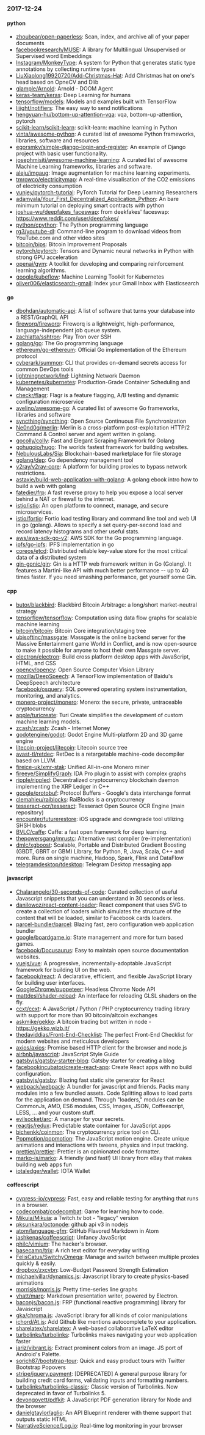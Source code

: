 ### 2017-12-24

#### python
* [zhoubear/open-paperless](https://github.com/zhoubear/open-paperless): Scan, index, and archive all of your paper documents
* [facebookresearch/MUSE](https://github.com/facebookresearch/MUSE): A library for Multilingual Unsupervised or Supervised word Embeddings
* [Instagram/MonkeyType](https://github.com/Instagram/MonkeyType): A system for Python that generates static type annotations by collecting runtime types
* [LiuXiaolong19920720/Add-Christmas-Hat](https://github.com/LiuXiaolong19920720/Add-Christmas-Hat): Add Christmas hat on one's head based on OpneCV and Dlib
* [glample/Arnold](https://github.com/glample/Arnold): Arnold - DOOM Agent
* [keras-team/keras](https://github.com/keras-team/keras): Deep Learning for humans
* [tensorflow/models](https://github.com/tensorflow/models): Models and examples built with TensorFlow
* [liiight/notifiers](https://github.com/liiight/notifiers): The easy way to send notifications
* [hengyuan-hu/bottom-up-attention-vqa](https://github.com/hengyuan-hu/bottom-up-attention-vqa): vqa, bottom-up-attention, pytorch
* [scikit-learn/scikit-learn](https://github.com/scikit-learn/scikit-learn): scikit-learn: machine learning in Python
* [vinta/awesome-python](https://github.com/vinta/awesome-python): A curated list of awesome Python frameworks, libraries, software and resources
* [egorsmkv/simple-django-login-and-register](https://github.com/egorsmkv/simple-django-login-and-register): An example of Django project with basic user functionality.
* [josephmisiti/awesome-machine-learning](https://github.com/josephmisiti/awesome-machine-learning): A curated list of awesome Machine Learning frameworks, libraries and software.
* [aleju/imgaug](https://github.com/aleju/imgaug): Image augmentation for machine learning experiments.
* [tmrowco/electricitymap](https://github.com/tmrowco/electricitymap): A real-time visualisation of the CO2 emissions of electricity consumption
* [yunjey/pytorch-tutorial](https://github.com/yunjey/pytorch-tutorial): PyTorch Tutorial for Deep Learning Researchers
* [adamyala/Your_First_Decentralized_Application_Python](https://github.com/adamyala/Your_First_Decentralized_Application_Python): An bare minimum tutorial on deploying smart contracts with python
* [joshua-wu/deepfakes_faceswap](https://github.com/joshua-wu/deepfakes_faceswap): from deekfakes' faceswap: https://www.reddit.com/user/deepfakes/
* [python/cpython](https://github.com/python/cpython): The Python programming language
* [rg3/youtube-dl](https://github.com/rg3/youtube-dl): Command-line program to download videos from YouTube.com and other video sites
* [bitcoin/bips](https://github.com/bitcoin/bips): Bitcoin Improvement Proposals
* [pytorch/pytorch](https://github.com/pytorch/pytorch): Tensors and Dynamic neural networks in Python with strong GPU acceleration
* [openai/gym](https://github.com/openai/gym): A toolkit for developing and comparing reinforcement learning algorithms.
* [google/kubeflow](https://github.com/google/kubeflow): Machine Learning Toolkit for Kubernetes
* [oliver006/elasticsearch-gmail](https://github.com/oliver006/elasticsearch-gmail): Index your Gmail Inbox with Elasticsearch

#### go
* [dbohdan/automatic-api](https://github.com/dbohdan/automatic-api): A list of software that turns your database into a REST/GraphQL API
* [fireworq/fireworq](https://github.com/fireworq/fireworq): Fireworq is a lightweight, high-performance, language-independent job queue system.
* [zachlatta/sshtron](https://github.com/zachlatta/sshtron): Play Tron over SSH
* [golang/go](https://github.com/golang/go): The Go programming language
* [ethereum/go-ethereum](https://github.com/ethereum/go-ethereum): Official Go implementation of the Ethereum protocol
* [cyberark/summon](https://github.com/cyberark/summon): CLI that provides on-demand secrets access for common DevOps tools
* [lightningnetwork/lnd](https://github.com/lightningnetwork/lnd): Lightning Network Daemon 
* [kubernetes/kubernetes](https://github.com/kubernetes/kubernetes): Production-Grade Container Scheduling and Management
* [checkr/flagr](https://github.com/checkr/flagr): Flagr is a feature flagging, A/B testing and dynamic configuration microservice
* [avelino/awesome-go](https://github.com/avelino/awesome-go): A curated list of awesome Go frameworks, libraries and software
* [syncthing/syncthing](https://github.com/syncthing/syncthing): Open Source Continuous File Synchronization
* [Ne0nd0g/merlin](https://github.com/Ne0nd0g/merlin): Merlin is a cross-platform post-exploitation HTTP/2 Command & Control server and agent written in golang.
* [gocolly/colly](https://github.com/gocolly/colly): Fast and Elegant Scraping Framework for Golang
* [gohugoio/hugo](https://github.com/gohugoio/hugo): The worlds fastest framework for building websites.
* [NebulousLabs/Sia](https://github.com/NebulousLabs/Sia): Blockchain-based marketplace for file storage
* [golang/dep](https://github.com/golang/dep): Go dependency management tool
* [v2ray/v2ray-core](https://github.com/v2ray/v2ray-core): A platform for building proxies to bypass network restrictions.
* [astaxie/build-web-application-with-golang](https://github.com/astaxie/build-web-application-with-golang): A golang ebook intro how to build a web with golang
* [fatedier/frp](https://github.com/fatedier/frp): A fast reverse proxy to help you expose a local server behind a NAT or firewall to the internet.
* [istio/istio](https://github.com/istio/istio): An open platform to connect, manage, and secure microservices.
* [istio/fortio](https://github.com/istio/fortio): Fortio load testing library and command line tool and web UI in go (golang). Allows to specify a set query-per-second load and record latency histograms and other useful stats.
* [aws/aws-sdk-go-v2](https://github.com/aws/aws-sdk-go-v2): AWS SDK for the Go programming language.
* [ipfs/go-ipfs](https://github.com/ipfs/go-ipfs): IPFS implementation in go
* [coreos/etcd](https://github.com/coreos/etcd): Distributed reliable key-value store for the most critical data of a distributed system
* [gin-gonic/gin](https://github.com/gin-gonic/gin): Gin is a HTTP web framework written in Go (Golang). It features a Martini-like API with much better performance -- up to 40 times faster. If you need smashing performance, get yourself some Gin.

#### cpp
* [butor/blackbird](https://github.com/butor/blackbird): Blackbird Bitcoin Arbitrage: a long/short market-neutral strategy
* [tensorflow/tensorflow](https://github.com/tensorflow/tensorflow): Computation using data flow graphs for scalable machine learning
* [bitcoin/bitcoin](https://github.com/bitcoin/bitcoin): Bitcoin Core integration/staging tree
* [ubisoftinc/massgate](https://github.com/ubisoftinc/massgate): Massgate is the online backend server for the Massive Entertainment game World in Conflict, and is now open-source to make it possible for anyone to host their own Massgate server.
* [electron/electron](https://github.com/electron/electron): Build cross platform desktop apps with JavaScript, HTML, and CSS
* [opencv/opencv](https://github.com/opencv/opencv): Open Source Computer Vision Library
* [mozilla/DeepSpeech](https://github.com/mozilla/DeepSpeech): A TensorFlow implementation of Baidu's DeepSpeech architecture
* [facebook/osquery](https://github.com/facebook/osquery): SQL powered operating system instrumentation, monitoring, and analytics.
* [monero-project/monero](https://github.com/monero-project/monero): Monero: the secure, private, untraceable cryptocurrency
* [apple/turicreate](https://github.com/apple/turicreate): Turi Create simplifies the development of custom machine learning models.
* [zcash/zcash](https://github.com/zcash/zcash): Zcash - Internet Money
* [godotengine/godot](https://github.com/godotengine/godot): Godot Engine  Multi-platform 2D and 3D game engine
* [litecoin-project/litecoin](https://github.com/litecoin-project/litecoin): Litecoin source tree
* [avast-tl/retdec](https://github.com/avast-tl/retdec): RetDec is a retargetable machine-code decompiler based on LLVM.
* [fireice-uk/xmr-stak](https://github.com/fireice-uk/xmr-stak): Unified All-in-one Monero miner
* [fireeye/SimplifyGraph](https://github.com/fireeye/SimplifyGraph): IDA Pro plugin to assist with complex graphs
* [ripple/rippled](https://github.com/ripple/rippled): Decentralized cryptocurrency blockchain daemon implementing the XRP Ledger in C++
* [google/protobuf](https://github.com/google/protobuf): Protocol Buffers - Google's data interchange format
* [clemahieu/raiblocks](https://github.com/clemahieu/raiblocks): RaiBlocks is a cryptocurrency
* [tesseract-ocr/tesseract](https://github.com/tesseract-ocr/tesseract): Tesseract Open Source OCR Engine (main repository)
* [encounter/futurerestore](https://github.com/encounter/futurerestore): iOS upgrade and downgrade tool utilizing SHSH blobs
* [BVLC/caffe](https://github.com/BVLC/caffe): Caffe: a fast open framework for deep learning.
* [thepowersgang/mrustc](https://github.com/thepowersgang/mrustc): Alternative rust compiler (re-implementation)
* [dmlc/xgboost](https://github.com/dmlc/xgboost): Scalable, Portable and Distributed Gradient Boosting (GBDT, GBRT or GBM) Library, for Python, R, Java, Scala, C++ and more. Runs on single machine, Hadoop, Spark, Flink and DataFlow
* [telegramdesktop/tdesktop](https://github.com/telegramdesktop/tdesktop): Telegram Desktop messaging app

#### javascript
* [Chalarangelo/30-seconds-of-code](https://github.com/Chalarangelo/30-seconds-of-code): Curated collection of useful Javascript snippets that you can understand in 30 seconds or less.
* [danilowoz/react-content-loader](https://github.com/danilowoz/react-content-loader): React component that uses SVG to create a collection of loaders which simulates the structure of the content that will be loaded, similar to Facebook cards loaders.
* [parcel-bundler/parcel](https://github.com/parcel-bundler/parcel):  Blazing fast, zero configuration web application bundler
* [google/boardgame.io](https://github.com/google/boardgame.io): State management and more for turn based games.
* [facebook/Docusaurus](https://github.com/facebook/Docusaurus): Easy to maintain open source documentation websites.
* [vuejs/vue](https://github.com/vuejs/vue): A progressive, incrementally-adoptable JavaScript framework for building UI on the web.
* [facebook/react](https://github.com/facebook/react): A declarative, efficient, and flexible JavaScript library for building user interfaces.
* [GoogleChrome/puppeteer](https://github.com/GoogleChrome/puppeteer): Headless Chrome Node API
* [mattdesl/shader-reload](https://github.com/mattdesl/shader-reload): An interface for reloading GLSL shaders on the fly.
* [ccxt/ccxt](https://github.com/ccxt/ccxt): A JavaScript / Python / PHP cryptocurrency trading library with support for more than 90 bitcoin/altcoin exchanges
* [askmike/gekko](https://github.com/askmike/gekko): A bitcoin trading bot written in node - https://gekko.wizb.it/
* [thedaviddias/Front-End-Checklist](https://github.com/thedaviddias/Front-End-Checklist):  The perfect Front-End Checklist for modern websites and meticulous developers
* [axios/axios](https://github.com/axios/axios): Promise based HTTP client for the browser and node.js
* [airbnb/javascript](https://github.com/airbnb/javascript): JavaScript Style Guide
* [gatsbyjs/gatsby-starter-blog](https://github.com/gatsbyjs/gatsby-starter-blog): Gatsby starter for creating a blog
* [facebookincubator/create-react-app](https://github.com/facebookincubator/create-react-app): Create React apps with no build configuration.
* [gatsbyjs/gatsby](https://github.com/gatsbyjs/gatsby):  Blazing fast static site generator for React
* [webpack/webpack](https://github.com/webpack/webpack): A bundler for javascript and friends. Packs many modules into a few bundled assets. Code Splitting allows to load parts for the application on demand. Through "loaders," modules can be CommonJs, AMD, ES6 modules, CSS, Images, JSON, Coffeescript, LESS, ... and your custom stuff.
* [evilsocket/arc](https://github.com/evilsocket/arc): A manager for your secrets.
* [reactjs/redux](https://github.com/reactjs/redux): Predictable state container for JavaScript apps
* [bichenkk/coinmon](https://github.com/bichenkk/coinmon):  The cryptocurrency price tool on CLI. 
* [Popmotion/popmotion](https://github.com/Popmotion/popmotion): The JavaScript motion engine. Create unique animations and interactions with tweens, physics and input tracking.
* [prettier/prettier](https://github.com/prettier/prettier): Prettier is an opinionated code formatter.
* [marko-js/marko](https://github.com/marko-js/marko): A friendly (and fast!) UI library from eBay that makes building web apps fun
* [iotaledger/wallet](https://github.com/iotaledger/wallet): IOTA Wallet

#### coffeescript
* [cypress-io/cypress](https://github.com/cypress-io/cypress): Fast, easy and reliable testing for anything that runs in a browser.
* [codecombat/codecombat](https://github.com/codecombat/codecombat): Game for learning how to code.
* [Mikuia/Mikuia](https://github.com/Mikuia/Mikuia): a Twitch.tv bot - "legacy" version
* [pksunkara/octonode](https://github.com/pksunkara/octonode): github api v3 in nodejs
* [atom/language-gfm](https://github.com/atom/language-gfm): GitHub Flavored Markdown in Atom
* [jashkenas/coffeescript](https://github.com/jashkenas/coffeescript): Unfancy JavaScript
* [philc/vimium](https://github.com/philc/vimium): The hacker's browser.
* [basecamp/trix](https://github.com/basecamp/trix): A rich text editor for everyday writing
* [FelisCatus/SwitchyOmega](https://github.com/FelisCatus/SwitchyOmega): Manage and switch between multiple proxies quickly & easily.
* [dropbox/zxcvbn](https://github.com/dropbox/zxcvbn): Low-Budget Password Strength Estimation
* [michaelvillar/dynamics.js](https://github.com/michaelvillar/dynamics.js): Javascript library to create physics-based animations
* [morrisjs/morris.js](https://github.com/morrisjs/morris.js): Pretty time-series line graphs
* [yhatt/marp](https://github.com/yhatt/marp): Markdown presentation writer, powered by Electron.
* [baconjs/bacon.js](https://github.com/baconjs/bacon.js): FRP (functional reactive programming) library for Javascript
* [gka/chroma.js](https://github.com/gka/chroma.js): JavaScript library for all kinds of color manipulations
* [ichord/At.js](https://github.com/ichord/At.js): Add Github like mentions autocomplete to your application.
* [sharelatex/sharelatex](https://github.com/sharelatex/sharelatex): A web-based collaborative LaTeX editor
* [turbolinks/turbolinks](https://github.com/turbolinks/turbolinks): Turbolinks makes navigating your web application faster
* [jariz/vibrant.js](https://github.com/jariz/vibrant.js): Extract prominent colors from an image. JS port of Android's Palette.
* [sorich87/bootstrap-tour](https://github.com/sorich87/bootstrap-tour): Quick and easy product tours with Twitter Bootstrap Popovers
* [stripe/jquery.payment](https://github.com/stripe/jquery.payment): [DEPRECATED] A general purpose library for building credit card forms, validating inputs and formatting numbers.
* [turbolinks/turbolinks-classic](https://github.com/turbolinks/turbolinks-classic): Classic version of Turbolinks. Now deprecated in favor of Turbolinks 5.
* [devongovett/pdfkit](https://github.com/devongovett/pdfkit): A JavaScript PDF generation library for Node and the browser
* [danielgtaylor/aglio](https://github.com/danielgtaylor/aglio): An API Blueprint renderer with theme support that outputs static HTML
* [NarrativeScience/Log.io](https://github.com/NarrativeScience/Log.io): Real-time log monitoring in your browser
